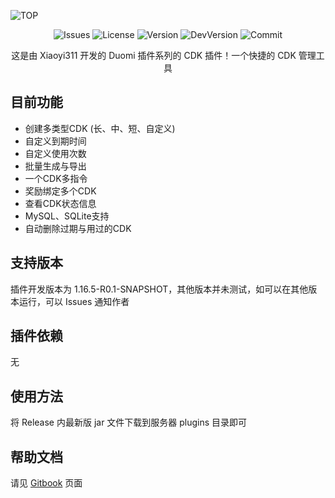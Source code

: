 ![TOP](https://i.postimg.cc/fRbBzg2D/image.png)

<div align="center"> 

![Issues](https://img.shields.io/bitbucket/issues/Xiaoyi311/Duomi-CDK?style=for-the-badge)
![License](https://img.shields.io/badge/license-Apache-blue?style=for-the-badge)
![Version](https://img.shields.io/github/v/release/Xiaoyi311/Duomi-CDK?style=for-the-badge)
![DevVersion](https://img.shields.io/badge/dev--verison-1.16.5-blue?style=for-the-badge)
![Commit](https://img.shields.io/github/last-commit/Xiaoyi311/Duomi-CDK?style=for-the-badge)


这是由 Xiaoyi311 开发的 Duomi 插件系列的 CDK 插件！一个快捷的 CDK 管理工具 
</div>

## 目前功能

- 创建多类型CDK (长、中、短、自定义)
- 自定义到期时间
- 自定义使用次数
- 批量生成与导出
- 一个CDK多指令
- 奖励绑定多个CDK
- 查看CDK状态信息
- MySQL、SQLite支持
- 自动删除过期与用过的CDK

## 支持版本

插件开发版本为 1.16.5-R0.1-SNAPSHOT，其他版本并未测试，如可以在其他版本运行，可以 Issues 通知作者

## 插件依赖

无

## 使用方法

将 Release 内最新版 jar 文件下载到服务器 plugins 目录即可

## 帮助文档

请见 [Gitbook](duomicdk.mcgame.tk) 页面
